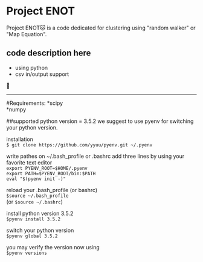 # Project ENOT #

Project ENOT:cat: is a code
dedicated for clustering using "random walker" or "Map Equation".

## code description here ##
* using python
* csv in/output support

:banana:

-------
#Requirements:
*scipy  
*numpy  

##supported python version = 3.5.2
we suggest to use pyenv for switching your python version.

installation  
`$ git clone https://github.com/yyuu/pyenv.git ~/.pyenv`

write pathes on ~/.bash_profile or .bashrc
add three lines by using your favorite text editor  
`export PYENV_ROOT=$HOME/.pyenv`  
`export PATH=$PYENV_ROOT/bin:$PATH`  
`eval "$(pyenv init -)"`

reload your .bash_profile (or bashrc)  
`$source ~/.bash_profile`  
(or `$source ~/.bashrc`)

install python version 3.5.2  
`$pyenv install 3.5.2`

switch your python version  
`$pyenv global 3.5.2`

you may verify the version now using  
`$pyenv versions`